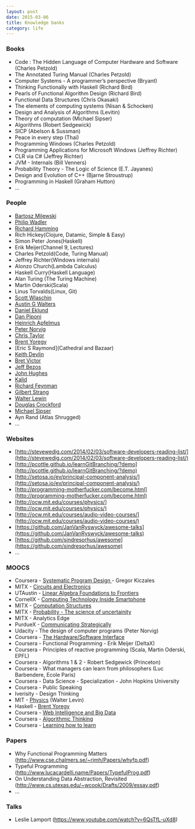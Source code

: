 ```yaml
---
layout: post
date: 2015-03-06
title: Knowledge banks
category: life
---
```


### Books

* Code : The Hidden Language of Computer Hardware and Software (Charles Petzold)
* The Annotated Turing Manual (Charles Petzold)
* Computer Systems - A programmer’s perspective (Bryant)
* Thinking Functionally with Haskell (Richard Bird)
* Pearls of Functional Algorithm Design (Richard Bird)
* Functional Data Structures (Chris Okasaki)
* The elements of computing systems (Nisan & Schocken)
* Design and Analysis of Algorithms (Levitin)
* Theory of computation (Michael Sipser)
* Algorithms (Robert Sedgewick)
* SICP (Abelson & Sussman)
* Peace in every step (Thai)
* Programming Windows (Charles Petzold)
* Programming Applications for Microsoft Windows (Jeffrey Richter)
* CLR via C# (Jeffrey Richter)
* JVM - Internals (Bill Venners)
* Probability Theory - The Logic of Science (E.T. Jayanes)
* Design and Evolution of C++ (Bjarne Stroustrup)
* Programming in Haskell (Graham Hutton)
* ...

### People

* [Bartosz Milewski](http://bartoszmilewski.com/2014/10/28/category-theory-for-programmers-the-preface/)
* [Philip Wadler](https://www.youtube.com/playlist?list=PLtRG9GLtNcHBv4cuh2w1cz5VsgY6adoc3)
* [Richard Hamming](https://www.youtube.com/playlist?list=PL2FF649D0C4407B30)
* Rich Hickey(Clojure, Datamic, Simple & Easy)
* Simon Peter Jones(Haskell)
* Erik Meijer(Channel 9, Lectures)
* Charles Petzold(Code, Turing Manual)
* Jeffrey Richter(Windows internals)
* Alonzo Church(Lambda Calculus)
* Haskell Curry(Haskell Language)
* Alan Turing (The Turing Machine)
* Martin Oderski(Scala)
* Linus Torvalds(Linux, Git)
* [Scott Wlaschin](http://fsharpforfunandprofit.com)
* [Austin G Walters]( http://austingwalters.com/knowledge/)
* [Daniel Eklund](http://merrigrove.blogspot.in/2011/12/another-introduction-to-algebraic-data.html)
* [Dan Piponi](http://blog.sigfpe.com/2014/05/types-and-two-approaches-to-problem.html)
* [Heinrich Apfelmus](http://apfelmus.nfshost.com/articles/operational-monad.html)
* [Peter Norvig](http://norvig.com/21-days.html)
* [Chris Taylor](http://chris-taylor.github.io/)
* [Brent Yoregy](http://www.seas.upenn.edu/~cis194/spring13)
* [Eric S Raymond](Cathedral and Bazaar)
* [Keith Devlin](http://profkeithdevlin.org/)
* [Bret Victor](http://worrydream.com/#!/InventingOnPrinciple)
* [Jeff Bezos](http://www.amazon.com/Values-Careers-Homepage/b?node=239365011)
* [John Hughes](http://www.cse.chalmers.se/~rjmh/Papers/whyfp.pdf)
* [Kalid](http://betterexplained.com/)
* [Richard Feynman](http://www.feynmanlectures.caltech.edu/)
* [Gilbert Strang](http://ocw.mit.edu/courses/mathematics/18-06-linear-algebra-spring-2010/)
* [Walter Lewin](http://videolectures.net/walter_h_g_lewin/)
* [Douglas Crockford](https://www.youtube.com/watch?v=v2ifWcnQs6M&list=PL62E185BB8577B63D)
* [Michael Sipser](https://www.youtube.com/watch?v=msp2y_Y5ML://www.youtube.com/watch?v=msp2y_Y5MLE)
* Ayn Rand (Atlas Shrugged)
* ...

### Websites
* [http://stevewedig.com/2014/02/03/software-developers-reading-list/](http://stevewedig.com/2014/02/03/software-developers-reading-list/)
* [http://pcottle.github.io/learnGitBranching/?demo](http://pcottle.github.io/learnGitBranching/?demo)
* [http://setosa.io/ev/principal-component-analysis/](http://setosa.io/ev/principal-component-analysis/)
* [http://programming-motherfucker.com/become.html](http://programming-motherfucker.com/become.html)
* [http://ocw.mit.edu/courses/physics/](http://ocw.mit.edu/courses/physics/)
* [http://ocw.mit.edu/courses/audio-video-courses/](http://ocw.mit.edu/courses/audio-video-courses/)
* [https://github.com/JanVanRyswyck/awesome-talks](https://github.com/JanVanRyswyck/awesome-talks)
* [https://github.com/sindresorhus/awesome](https://github.com/sindresorhus/awesome)
* ...

### MOOCS
* Coursera - [Systematic Program Design ](https://www.coursera.org/course/programdesign)- Gregor Kiczales
* MITX - [Circuits and Electronics](https://6002x.mitx.mit.edu/courseware)
* UTAustin - [Linear Algebra Foundations to Frontiers](https://courses.edx.org/courses/UTAustinX/UT.5.02x/1T2015/courseware)
* CornellX - [Computing Technology Inside Smartphone](https://courses.edx.org/courses/CornellX/ENGRI1210x/1T2015/courseware)
* MITX - [Computation Structures](https://courses.edx.org/courses/MITx/6.004.1x/1T2015/courseware/c4/c4s1/)
* MITX - [Probability - The science of uncertainity](https://courses.edx.org/courses/MITx/6.041x_1/1T2015/courseware)
* MITX - Analytics Edge
* PurdueX - [Communicating Strategically](https://courses.edx.org/courses/PurdueX/pncom201501x/2015_T1/courseware)
* Udacity - The design of computer programs (Peter Norvig)
* Coursera - [The Hardware/Software Interface](https://www.coursera.org/course/hwswinterface)
* Coursera - Functional Programming - Erik Meijer (DeltaX)
* Coursera - Principles of reactive programming (Scala, Martin Oderski, EPFL)
* Coursera - Algorithms 1 & 2 - Robert Sedgewick (Princeton)
* Coursera - What managers can learn from philosophers (Luc Barbendere, Ecole Paris)
* Coursera - Data Science - Specialization - John Hopkins University
* Coursera - Public Speaking
* Iverisity - Design Thinking
* MIT - [Physics](http://ocw.mit.edu/courses/physics/) (Walter Levin)
* Haskell - [Brent Yoregy](http://www.seas.upenn.edu/~cis194/spring13)
* Coursera - [Web Intelligence and Big Data](https://www.coursera.org/course/bigdata)
* Coursera - [Algorithmic Thinking](https://www.coursera.org/course/algorithmicthink1)
* Coursera - [Learning how to learn](https://www.coursera.org/learn/learning-how-to-learn)

### Papers
* Why Functional Programming Matters (http://www.cse.chalmers.se/~rjmh/Papers/whyfp.pdf)
* Typeful Programming (http://www.lucacardelli.name/Papers/TypefulProg.pdf)
* On Understanding Data Abstraction, Revisited (http://www.cs.utexas.edu/~wcook/Drafts/2009/essay.pdf)
* ...

### Talks
* Leslie Lamport (https://www.youtube.com/watch?v=6QsTfL-uXd8)

